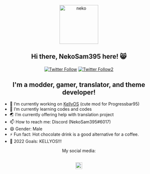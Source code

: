 <div align="center">
<img width="128px" src="https://emojipedia-us.s3.amazonaws.com/source/microsoft-teams/337/grinning-cat-with-smiling-eyes_1f638.png" alt="neko" />

## Hi there, NekoSam395 here! 😸</p>

  [![Twitter Follow](https://img.shields.io/twitter/follow/NekoSam395?color=1DA1F2&logo=twitter&style=for-the-badge)](https://twitter.com/intent/follow?original_referer=https%3A%2F%2Fgithub.com%2FNekoSam395&screen_name=NekoSam395)
    [![Twitter Follow2](https://img.shields.io/twitter/follow/Longhorn_Story?color=1DA1F2&logo=twitter&style=for-the-badge)](https://twitter.com/intent/follow?original_referer=https%3A%2F%2Fgithub.com%2FLonghorn_Story&screen_name=Longhorn_Story)

## I'm a modder, gamer, translator, and theme developer!
<div align="left">

- 🔭 I’m currently working on [KellyOS][kos] (cute mod for Progressbar95)
- 🌱 I’m currently learning codes and codes
- 🌏 I’m currently offering help with translation project
- 📫 How to reach me: Discord (NekoSam395#6017)
- 😄 Gender: Male
- ⚡ Fun fact: Hot chocolate drink is a good alternative for a coffee.
- 🥅 2022 Goals: KELLYOS!!!

<div align="center">
My social media:

[<img align="center" alt="NekoSam395 | Twitter" width="22px" src="https://cdn.jsdelivr.net/npm/simple-icons@v3/icons/twitter.svg" />][twitter]
<br />
---

</details>

[kos]: https://github.com/NekoSam395/KellyOS
[twitter]: https://twitter.com/NekoSam395
